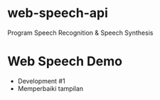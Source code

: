 # web-speech-api
Program Speech Recognition & Speech Synthesis
# Web Speech Demo 
- Development #1
- Memperbaiki tampilan
